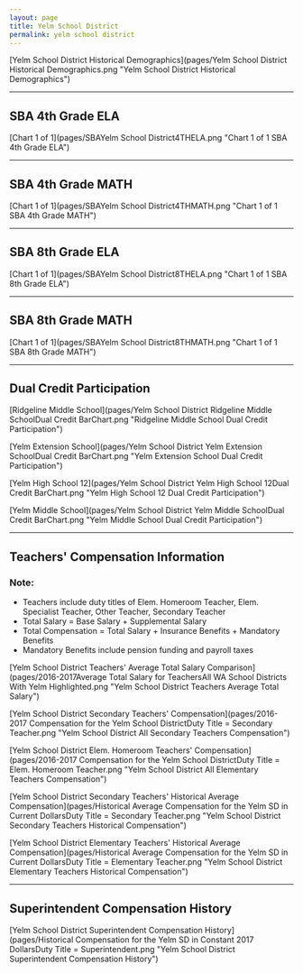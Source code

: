 ```yaml
---
layout: page
title: Yelm School District
permalink: yelm school district
---
```



[Yelm School District Historical Demographics](pages/Yelm School District Historical Demographics.png "Yelm School District Historical Demographics")

___

## SBA 4th Grade ELA

[Chart 1 of 1](pages/SBAYelm School District4THELA.png "Chart 1 of 1 SBA 4th Grade ELA")


___

## SBA 4th Grade MATH

[Chart 1 of 1](pages/SBAYelm School District4THMATH.png "Chart 1 of 1 SBA 4th Grade MATH")


___

## SBA 8th Grade ELA

[Chart 1 of 1](pages/SBAYelm School District8THELA.png "Chart 1 of 1 SBA 8th Grade ELA")


___

## SBA 8th Grade MATH

[Chart 1 of 1](pages/SBAYelm School District8THMATH.png "Chart 1 of 1 SBA 8th Grade MATH")


___

## Dual Credit Participation

[Ridgeline Middle School](pages/Yelm School District Ridgeline Middle SchoolDual Credit BarChart.png "Ridgeline Middle School Dual Credit Participation")

[Yelm Extension School](pages/Yelm School District Yelm Extension SchoolDual Credit BarChart.png "Yelm Extension School Dual Credit Participation")

[Yelm High School 12](pages/Yelm School District Yelm High School 12Dual Credit BarChart.png "Yelm High School 12 Dual Credit Participation")

[Yelm Middle School](pages/Yelm School District Yelm Middle SchoolDual Credit BarChart.png "Yelm Middle School Dual Credit Participation")


___

## Teachers' Compensation Information
### Note:
- Teachers include duty titles of Elem. Homeroom Teacher, Elem. Specialist Teacher, Other Teacher, Secondary Teacher
- Total Salary = Base Salary + Supplemental Salary
- Total Compensation = Total Salary + Insurance Benefits + Mandatory Benefits
- Mandatory Benefits include pension funding and payroll taxes

[Yelm School District Teachers' Average Total Salary Comparison](pages/2016-2017Average Total Salary for TeachersAll WA School Districts With Yelm Highlighted.png "Yelm School District Teachers Average Total Salary")

[Yelm School District Secondary Teachers' Compensation](pages/2016-2017 Compensation for the Yelm School DistrictDuty Title = Secondary Teacher.png "Yelm School District All Secondary Teachers Compensation")

[Yelm School District Elem. Homeroom Teachers' Compensation](pages/2016-2017 Compensation for the Yelm School DistrictDuty Title = Elem. Homeroom Teacher.png "Yelm School District All Elementary Teachers Compensation")

[Yelm School District Secondary Teachers' Historical Average Compensation](pages/Historical Average Compensation for the Yelm SD in Current DollarsDuty Title = Secondary Teacher.png "Yelm School District Secondary Teachers Historical Compensation")

[Yelm School District Elementary Teachers' Historical Average Compensation](pages/Historical Average Compensation for the Yelm SD in Current DollarsDuty Title = Elementary Teacher.png "Yelm School District Elementary Teachers Historical Compensation")


___

## Superintendent Compensation History

[Yelm School District Superintendent Compensation History](pages/Historical Compensation for the Yelm SD in Constant 2017 DollarsDuty Title = Superintendent.png "Yelm School District Superintendent Compensation History")

